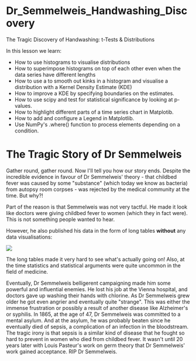 # Dr_Semmelweis_Handwashing_Discovery
The Tragic Discovery of Handwashing: t-Tests &amp; Distributions


In this lesson we learn:

<ul>
  <li>How to use histograms to visualise distributions</li>
  <li>How to superimpose histograms on top of each other even when the data series have different lengths</li>
  <li>How to use a to smooth out kinks in a histogram and visualise a distribution with a Kernel Density Estimate (KDE)</li>
  <li>How to improve a KDE by specifying boundaries on the estimates.</li>
  <li>How to use scipy and test for statistical significance by looking at p-values.</li>
  <li>How to highlight different parts of a time series chart in Matplotib.</li>
  <li>How to add and configure a Legend in Matplotlib.</li>
  <li>Use NumPy's .where() function to process elements depending on a condition.</li>
</ul>


# The Tragic Story of Dr Semmelweis

Gather round, gather round. Now I'll tell you how our story ends. Despite the incredible evidence in favour of Dr Semmelweis' theory - that childbed fever was caused by some "substance" (which today we know as bacteria) from autopsy room corpses - was rejected by the medical community at the time. But why?! 

Part of the reason is that Semmelweis was not very tactful. He made it look like doctors were giving childbed fever to women (which they in fact were). This is not something people wanted to hear.

However, he also published his data in the form of long tables **without** any data visualisations:

<img src="https://img-b.udemycdn.com/redactor/raw/2020-10-23_15-25-37-28877dab514343720243ddca867f7da4.png">

The long tables made it very hard to see what's actually going on! Also, at the time statistics and statistical arguments were quite uncommon in the field of medicine.

Eventually, Dr Semmelweis belligerent campaigning made him some powerful and influential enemies. He lost his job at the Vienna hospital, and doctors gave up washing their hands with chlorine. As Dr Semmelweis grew older he got even angrier and eventually quite "strange". This was either the immense frustration or possibly a result of another disease like Alzheimer's or syphilis. In 1865, at the age of 47, Dr Semmelweis was committed to a mental asylum. And at the asylum, he was probably beaten since he eventually died of sepsis, a complication of an infection in the bloodstream. The tragic irony is that sepsis is a similar kind of disease that he fought so hard to prevent in women who died from childbed fever. It wasn't until 20 years later with Louis Pasteur's work on germ theory that Dr Semmelweis' work gained acceptance. RIP Dr Semmelweis.
